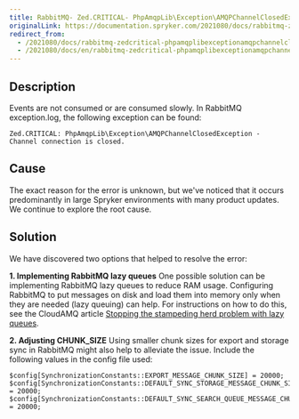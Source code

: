 ```yaml
---
title: RabbitMQ- Zed.CRITICAL- PhpAmqpLib\Exception\AMQPChannelClosedException - Channel connection is closed
originalLink: https://documentation.spryker.com/2021080/docs/rabbitmq-zedcritical-phpamqplibexceptionamqpchannelclosedexception-channel-connection-is-closed
redirect_from:
  - /2021080/docs/rabbitmq-zedcritical-phpamqplibexceptionamqpchannelclosedexception-channel-connection-is-closed
  - /2021080/docs/en/rabbitmq-zedcritical-phpamqplibexceptionamqpchannelclosedexception-channel-connection-is-closed
---
```


## Description
Events are not consumed or are consumed slowly. In RabbitMQ exception.log, the following exception can be found:

```
Zed.CRITICAL: PhpAmqpLib\Exception\AMQPChannelClosedException - Channel connection is closed.
```

## Cause
The exact reason for the error is unknown, but we've noticed that it occurs predominantly in large Spryker environments with many product updates.  We continue to explore the root cause. 

## Solution
We have discovered two options that helped to resolve the error:

**1. Implementing RabbitMQ lazy queues**
One possible solution can be implementing RabbitMQ lazy queues to reduce RAM usage.
Configuring RabbitMQ to put messages on disk and load them into memory only when they are needed (lazy queuing) can help. For instructions on how to do this, see the CloudAMQ article [Stopping the stampeding herd problem with lazy queues](https://www.cloudamqp.com/blog/2017-07-05-solving-the-thundering-herd-problem-with-lazy-queues.html).

**2.  Adjusting CHUNK_SIZE**
Using smaller chunk sizes for export and storage sync in RabbitMQ might also help to alleviate the issue. Include the following values in the config file used:
```
$config[SynchronizationConstants::EXPORT_MESSAGE_CHUNK_SIZE] = 20000;
$config[SynchronizationConstants::DEFAULT_SYNC_STORAGE_MESSAGE_CHUNK_SIZE] = 20000;
$config[SynchronizationConstants::DEFAULT_SYNC_SEARCH_QUEUE_MESSAGE_CHUNK_SIZE] = 20000;
```
